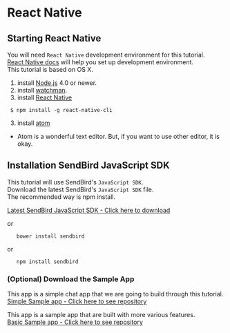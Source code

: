 React Native
===========

## Starting React Native  

You will need `React Native` development environment for this tutorial.  
[React Native docs](http://facebook.github.io/react-native/docs/getting-started.html#content) will help you set up development environment.  
This tutorial is based on OS X.  

1. install [Node.js](https://nodejs.org/en/) 4.0 or newer.  
2. install [watchman](https://facebook.github.io/watchman/docs/install.html).  
3. install [React Native](http://facebook.github.io/react-native/)  
  
```unix  
 $ npm install -g react-native-cli  
```  

3. install [atom](https://atom.io/)  
 - Atom is a wonderful text editor. But, if you want to use other editor, it is okay.    



## Installation SendBird JavaScript SDK
This tutorial will use SendBird's `JavaScript SDK`.  
Download the latest SendBird's `JavaScript SDK` file.  
The recommended way is npm install.  

<a class="sendbird-btn sendbird-btn--green" href="https://github.com/smilefam/SendBird-SDK-JavaScript" target="_blank">Latest SendBird JavaScript SDK - Click here to download</a>  

or  

```unix  
   bower install sendbird  
```  

or  
  
```unix  
   npm install sendbird  
```  


### (Optional) Download the Sample App  
This app is a simple chat app that we are going to build through this tutorial.  
<a class="sendbird-btn sendbird-btn--green" href="https://github.com/smilefam/sendbird-sample/tree/master/SendBirdWebSample" target="_blank">Simple Sample app - Click here to see repository</a>  

This app is a sample app that are built with more various features.  
<a class="sendbird-btn sendbird-btn--green" href="https://github.com/smilefam/sendbird-sample/tree/master/SendBirdWebSample" target="_blank">Basic Sample app - Click here to see repository</a>  

